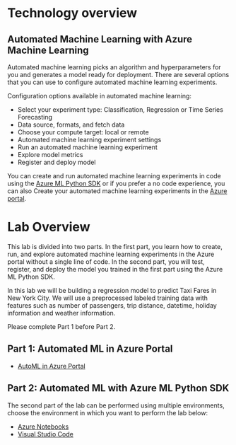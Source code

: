 # Technology overview

## Automated Machine Learning with Azure Machine Learning
Automated machine learning picks an algorithm and hyperparameters for you and generates a model ready for deployment. There are several options that you can use to configure automated machine learning experiments.

Configuration options available in automated machine learning:

- Select your experiment type: Classification, Regression or Time Series Forecasting
- Data source, formats, and fetch data
- Choose your compute target: local or remote
- Automated machine learning experiment settings
- Run an automated machine learning experiment
- Explore model metrics
- Register and deploy model

You can create and run automated machine learning experiments in code using the [Azure ML Python SDK](https://docs.microsoft.com/en-us/azure/machine-learning/service/how-to-configure-auto-train) or if you prefer a no code experience, you can also Create your automated machine learning experiments in the [Azure portal](https://docs.microsoft.com/en-us/azure/machine-learning/service/how-to-create-portal-experiments).

# Lab Overview
This lab is divided into two parts. In the first part, you learn how to create, run, and explore automated machine learning experiments in the Azure portal without a single line of code. In the second part, you will test, register, and deploy the model you trained in the first part using the Azure ML Python SDK.

In this lab we will be building a regression model to predict Taxi Fares in New York City. We will use a preprocessed labeled training data with features such as number of passengers, trip distance, datetime, holiday information and weather information.

Please complete Part 1 before Part 2.

## Part 1: Automated ML in Azure Portal

- [AutoML in Azure Portal](./automl-azure-portal/README.md)

## Part 2: Automated ML with Azure ML Python SDK

The second part of the lab can be performed using multiple environments, choose the environment in which you want to perform the lab below:

- [Azure Notebooks](./azure-notebooks/README.md)
- [Visual Studio Code](./visual-studio-code/README.md)
